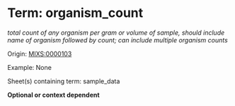 # Term: organism_count

*total count of any organism per gram or volume of sample, should include name of organism followed by count; can include multiple organism counts*

Origin: [MIXS:0000103](https://w3id.org/mixs/0000103)

Example: None

Sheet(s) containing term: sample_data

**Optional or context dependent**